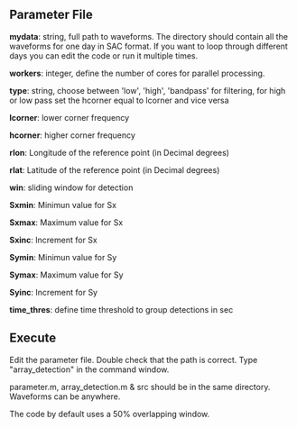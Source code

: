 ## Parameter File
**mydata**: string, full path to waveforms. The directory should contain all the waveforms for one day in SAC format. If you want to loop through different days you can edit the code or run it multiple times.

**workers**: integer, define the number of cores for parallel processing.

**type**: string, choose between 'low', 'high', 'bandpass' for filtering, for high or low pass set the hcorner equal to lcorner and vice versa

**lcorner**: lower corner frequency

**hcorner**: higher corner frequency

**rlon**: Longitude of the reference point (in Decimal degrees)

**rlat**: Latitude of the reference point (in Decimal degrees)

**win**: sliding window for detection

**Sxmin**: Minimun value for Sx

**Sxmax**: Maximum value for Sx

**Sxinc**: Increment for Sx

**Symin**: Minimun value for Sy

**Symax**: Maximum value for Sy

**Syinc**: Increment for Sy

**time_thres**: define time threshold to group detections in sec

## Execute
Edit the parameter file. Double check that the path is correct. Type "array_detection" in the command window.

parameter.m, array_detection.m & src should be in the same directory. Waveforms can be anywhere. 

The code by default uses a 50% overlapping window. 
